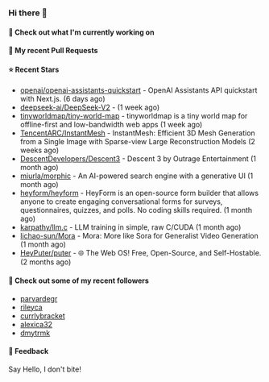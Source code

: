 ### Hi there 👋

#### 👷 Check out what I'm currently working on

#### 🔨 My recent Pull Requests


#### ⭐ Recent Stars

- [openai/openai-assistants-quickstart](https://github.com/openai/openai-assistants-quickstart) - OpenAI Assistants API quickstart with Next.js. (6 days ago)
- [deepseek-ai/DeepSeek-V2](https://github.com/deepseek-ai/DeepSeek-V2) -  (1 week ago)
- [tinyworldmap/tiny-world-map](https://github.com/tinyworldmap/tiny-world-map) - tinyworldmap is a tiny world map for offline-first and low-bandwidth web apps (1 week ago)
- [TencentARC/InstantMesh](https://github.com/TencentARC/InstantMesh) - InstantMesh: Efficient 3D Mesh Generation from a Single Image with Sparse-view Large Reconstruction Models (2 weeks ago)
- [DescentDevelopers/Descent3](https://github.com/DescentDevelopers/Descent3) - Descent 3 by Outrage Entertainment (1 month ago)
- [miurla/morphic](https://github.com/miurla/morphic) - An AI-powered search engine with a generative UI (1 month ago)
- [heyform/heyform](https://github.com/heyform/heyform) - HeyForm is an open-source form builder that allows anyone to create engaging conversational forms for surveys, questionnaires, quizzes, and polls. No coding skills required. (1 month ago)
- [karpathy/llm.c](https://github.com/karpathy/llm.c) - LLM training in simple, raw C/CUDA (1 month ago)
- [lichao-sun/Mora](https://github.com/lichao-sun/Mora) - Mora: More like Sora for Generalist Video Generation (1 month ago)
- [HeyPuter/puter](https://github.com/HeyPuter/puter) - 🌐 The Web OS! Free, Open-Source, and Self-Hostable. (2 months ago)

#### 👯 Check out some of my recent followers

- [parvardegr](https://github.com/parvardegr)
- [rileyca](https://github.com/rileyca)
- [currlybracket](https://github.com/currlybracket)
- [alexica32](https://github.com/alexica32)
- [dmytrmk](https://github.com/dmytrmk)

#### 💬 Feedback

Say Hello, I don't bite!